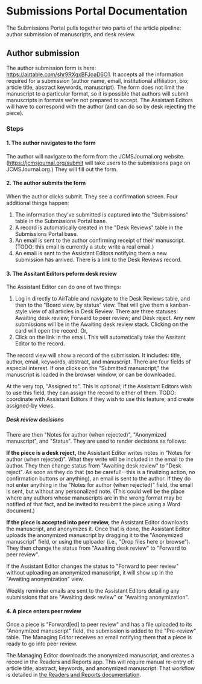 # Submissions Portal Documentation

The Submissions Portal pulls together two parts of the article pipeline: author submission of manuscripts, and desk review.

## Author submission
The author submission form is here: https://airtable.com/shr9RXgxBFJoaD6O1. It accepts all the information required for a submission (author name, email, institutional affiliation, bio; article title, abstract keywords, manuscript). The form does not limit the manuscript to a particular format, so it is possible that authors will submit manuscripts in formats we're not prepared to accept. The Assistant Editors will have to correspond with the author (and can do so by desk rejecting the piece).

### Steps

#### 1. The author navigates to the form
The author will navigate to the form from the JCMSJournal.org website. (https://jcmsjournal.org/submit will take users to the submissions page on JCMSJournal.org.) They will fill out the form.

#### 2. The author submits the form
When the author clicks submit. They see a confirmation screen. Four additional things happen:

1. The information they've submitted is captured into the "Submissions" table in the Submissions Portal base.
2. A record is automatically created in the "Desk Reviews" table in the Submissions Portal base.
3. An email is sent to the author confirming receipt of their manuscript. (TODO: this email is currently a stub; write a real email.)
4. An email is sent to the Assistant Editors notifying them a new submission has arrived. There is a link to the Desk Reviews record.

#### 3. The Assitant Editors peform desk review
The Assistant Editor can do one of two things:

1. Log in directly to AirTable and navigate to the Desk Reviews table, and then to the "Board view, by status" view. That will give them a kanban-style view of all articles in Desk Review. There are three statuses: Awaiting desk review; Forward to peer review; and Desk reject. Any new submissions will be in the Awaiting desk review stack. Clicking on the card will open the record. Or,
2. Click on the link in the email. This will automatically take the Assitant Editor to the record.

The record view will show a record of the submission. It includes: title, author, email, keywords, abstract, and manuscript. There are four fields of especial interest. If one clicks on the "Submitted manuscript," the manuscript is loaded in the browser window, or can be downloaded.

At the very top, "Assigned to". This is optional; if the Assistant Editors wish to use this field, they can assign the record to either of them. TODO: coordinate with Assistant Editors if they wish to use this feature; and create assigned-by views.

##### Desk review decisions
There are then "Notes for author (when rejected)",  "Anonymized manuscript", and "Status". They are used to render decisions as follows:

**If the piece is a desk reject,** the Assistant Editor writes notes in "Notes for author (when rejected)". What they write will be included in the email to the author. They then change status from "Awaiting desk review" to "Desk reject". As soon as they do that (so be careful!--this is a finalizing action, no confirmation buttons or anything), an email is sent to the author. If they do not enter anything in the "Notes for author (when rejected)" field, the email is sent, but without any personalized note. (This could well be the place where any authors whose manuscripts are in the wrong format may be notified of that fact, and be invited to resubmit the piece using a Word document.)

**If the piece is accepted into peer review,** the Assistant Editor downloads the manuscript, and anonymizes it. Once that is done, the Assistant Editor uploads the anonymized manuscript by dragging it to the "Anonymized manuscript" field, or using the uploader (i.e., "Drop files here or browse"). They then change the status from "Awaiting desk review" to "Forward to peer review".

If the Assistant Editor changes the status to "Forward to peer review" without uploading an anonymized manuscript, it will show up in the "Awaiting anonymization" view. 

Weekly reminder emails are sent to the Assistant Editors detailing any submissions that are "Awaiting desk review" or "Awaiting anonymization".

#### 4. A piece enters peer review
Once a piece is "Forward[ed] to peer review" and has a file uploaded to its "Anonymized manuscript" field, the submission is added to the "Pre-review" table. The Managing Editor receives an email notifying them that a piece is ready to go into peer review.

The Managing Editor downloads the anonymized manuscript, and creates a record in the Readers and Reports app. This will require manual re-entry of: article title, abstract, keywords, and anonymized manuscript. That workflow is detailed in [the Readers and Reports documentation](../readers-and-reports/index.md).


